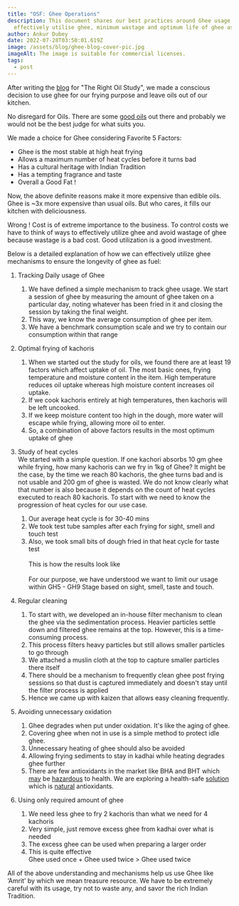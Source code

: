```yaml
---
title: "OSF: Ghee Operations"
description: This document shares our best practices around Ghee usage, how to
  effectively utilise ghee, minimum wastage and optimum life of ghee as fuel
author: Ankur Dubey
date: 2022-07-28T03:50:01.619Z
image: /assets/blog/ghee-blog-cover-pic.jpg
imageAlt: The image is suitable for commercial licenses.
tags:
  - post
---
```

After writing the [blog](https://oldschoolfoods.in/blog/2021-09-02-oil-study/) for "The Right Oil Study", we made a conscious decision to use ghee for our frying purpose and leave oils out of our kitchen. 

No disregard for Oils. There are some [good oils](https://oldschoolfoods.in/blog/2021-09-02-oil-study/) out there and probably we would not be the best judge for what suits you.

We made a choice for Ghee considering Favorite 5 Factors:

* Ghee is the most stable at high heat frying
* Allows a maximum number of heat cycles before it turns bad
* Has a cultural heritage with Indian Tradition
* Has a tempting fragrance and taste
* Overall a Good Fat !

Now, the above definite reasons make it more expensive than edible oils. \
Ghee is ~3x more expensive than usual oils. But who cares, it fills our kitchen with deliciousness. 

Wrong ! Cost is of extreme importance to the business. To control costs we have to think of ways to effectively utilize ghee and avoid wastage of ghee because wastage is a bad cost. Good utilization is a good investment.

Below is a detailed explanation of how we can effectively utilize ghee mechanisms to ensure the longevity of ghee as fuel:

1. Tracking Daily usage of Ghee

   1. We have defined a simple mechanism to track ghee usage. We start a session of ghee by measuring the amount of ghee taken on a particular day, noting whatever has been fried in it and closing the session by taking the final weight.
   2. This way, we know the average consumption of ghee per item.
   3. We have a benchmark consumption scale and we try to contain our consumption within that range
2. Optimal frying of kachoris

   1. When we started out the study for oils, we found there are at least 19 factors which affect uptake of oil. The most basic ones, frying temperature and moisture content in the item. High temperature reduces oil uptake whereas high moisture content increases oil uptake.
   2. If we cook kachoris entirely at high temperatures, then kachoris will be left uncooked.
   3. If we keep moisture content too high in the dough, more water will escape while frying, allowing more oil to enter.
   4. So, a combination of above factors results in the most optimum uptake of ghee
3. Study of heat cycles\
   We started with a simple question. If one kachori absorbs 10 gm ghee while frying, how many kachoris can we fry in 1kg of Ghee? It might be the case, by the time we reach 80 kachoris, the ghee turns bad and is not usable and 200 gm of ghee is wasted. We do not know clearly what that number is also because it depends on the count of heat cycles executed to reach 80 kachoris. To start with we need to know the progression of heat cycles for our use case.

   1. Our average heat cycle is for 30-40 mins
   2. We took test tube samples after each frying for sight, smell and touch test
   3. Also, we took small bits of dough fried in that heat cycle for taste test\
      \
      This is how the results look like\
      \
      For our purpose, we have understood we want to limit our usage within GH5 - GH9 Stage based on sight, smell, taste and touch.
4. Regular cleaning

   1. To start with, we developed an in-house filter mechanism to clean the ghee via the sedimentation process. Heavier particles settle down and filtered ghee remains at the top. However, this is a time-consuming process.
   2. This process filters heavy particles but still allows smaller particles to go through
   3. We attached a muslin cloth at the top to capture smaller particles there itself
   4. There should be a mechanism to frequently clean ghee post frying sessions so that dust is captured immediately and doesn't stay until the filter process is applied
   5. Hence we came up with kaizen that allows easy cleaning frequently.
5. Avoiding unnecessary oxidation

   1. Ghee degrades when put under oxidation. It's like the aging of ghee.
   2. Covering ghee when not in use is a simple method to protect idle ghee.
   3. Unnecessary heating of ghee should also be avoided
   4. Allowing frying sediments to stay in kadhai while heating degrades ghee further
   5. There are few antioxidants in the market like BHA and BHT which [may](https://www.livescience.com/36424-food-additive-bha-butylated-hydroxyanisole.html) be [hazardous](https://www.thoughtco.com/bha-and-bht-food-preservatives-607393) to health. We are exploring a health-safe [solution](https://ifst.onlinelibrary.wiley.com/doi/10.1111/ijfs.13526) which is [natural](https://www.ncbi.nlm.nih.gov/pmc/articles/PMC4348291/) antioxidants.
6. Using only required amount of ghee

   1. We need less ghee to fry 2 kachoris than what we need for 4 kachoris
   2. Very simple, just remove excess ghee from kadhai over what is needed
   3. The excess ghee can be used when preparing a larger order
   4. This is quite effective\
      Ghee used once + Ghee used twice > Ghee used twice



All of the above understanding and mechanisms help us use Ghee like ‘Amrit’ by which we mean treasure resource. We have to be extremely careful with its usage, try not to waste any, and savor the rich Indian Tradition.